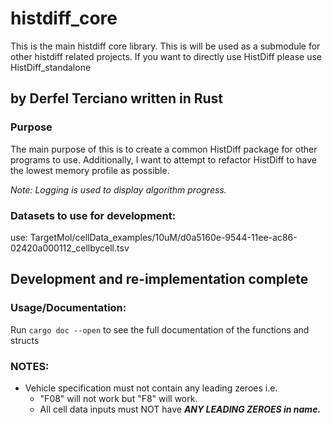 # histdiff_core

This is the main histdiff core library. This is will be used as a submodule for other histdiff related projects. If you want to directly use HistDiff please use HistDiff_standalone

## by Derfel Terciano written in Rust

### Purpose

The main purpose of this is to create a common HistDiff package for other programs to use.
Additionally, I want to attempt to refactor HistDiff to have the lowest memory profile as
possible.

_Note: Logging is used to display algorithm progress._

### Datasets to use for development:

use: TargetMol/cellData_examples/10uM/d0a5160e-9544-11ee-ac86-02420a000112_cellbycell.tsv

## Development and re-implementation complete

### Usage/Documentation:

Run `cargo doc --open` to see the full documentation of the functions and structs

### NOTES:

- Vehicle specification must not contain any leading zeroes i.e.
  - "F08" will not work but "F8" will work.
  - All cell data inputs must NOT have **_ANY LEADING ZEROES in name._**
